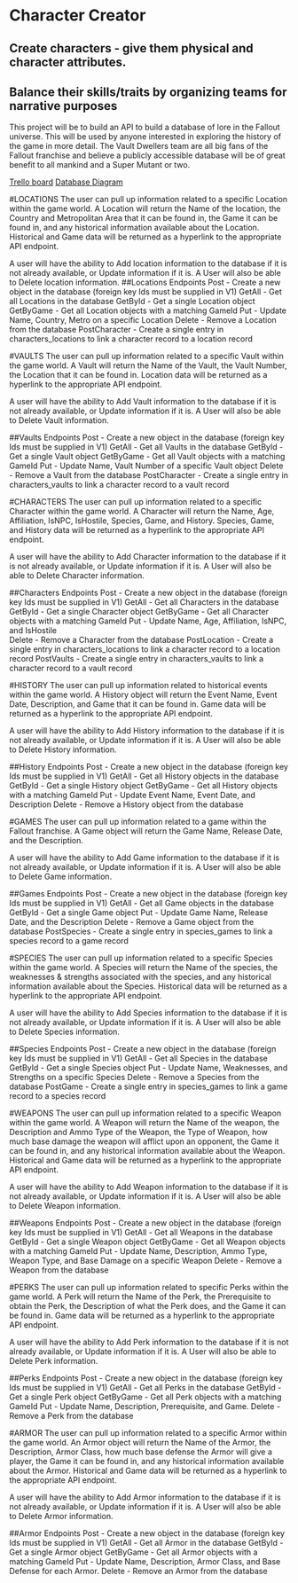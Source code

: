 # Character Creator
## Create characters - give them physical and character attributes. 
## Balance their skills/traits by organizing teams for narrative purposes

This project will be to build an API to build a database of lore in the Fallout universe. This 
will be used by anyone interested in exploring the history of the game in more detail. The Vault 
Dwellers team are all big fans of the Fallout franchise and believe a publicly accessible database 
will be of great benefit to all mankind and a Super Mutant or two.

[Trello board](https://trello.com/b/p4m8AqLS/vault-dwellers-flapi-api-assignment)
[Database Diagram]( https://dbdiagram.io/d/609b274eb29a09603d14766f )

#LOCATIONS
The user can pull up information related to a specific Location within the game world. A Location will return the Name of the location, the Country and Metropolitan Area that it can be found in, the Game it can be found in, and any historical information available about the Location. Historical and Game data will be returned as a hyperlink to the appropriate API endpoint.

A user will have the ability to Add location information to the database if it is not already available, or Update information if it is. A User will also be able to Delete location information.
##Locations Endpoints
Post - Create a new object in the database (foreign key Ids must be supplied in V1)
GetAll - Get all Locations in the database
GetById - Get a single Location object 
GetByGame - Get all Location objects with a matching GameId
Put - Update Name, Country, Metro on a specific Location
Delete - Remove a Location from the database
PostCharacter - Create a single entry in characters_locations to link a character record to a location record

#VAULTS
The user can pull up information related to a specific Vault within the game world. A Vault will return the Name of the Vault, the Vault Number, the Location that it can be found in. Location data will be returned as a hyperlink to the appropriate API endpoint.

A user will have the ability to Add Vault information to the database if it is not already available, or Update information if it is. A User will also be able to Delete Vault information.

##Vaults Endpoints
Post - Create a new object in the database (foreign key Ids must be supplied in V1)
GetAll - Get all Vaults in the database
GetById - Get a single Vault object 
GetByGame - Get all Vault objects with a matching GameId
Put - Update Name, Vault Number of a specific Vault object 
Delete - Remove a Vault from the database
PostCharacter - Create a single entry in characters_vaults to link a character record to a vault record

#CHARACTERS
The user can pull up information related to a specific Character within the game world. A Character will return the Name, Age, Affiliation, IsNPC, IsHostile, Species, Game, and History. Species, Game, and History data will be returned as a hyperlink to the appropriate API endpoint.

A user will have the ability to Add Character information to the database if it is not already available, or Update information if it is. A User will also be able to Delete Character information.

##Characters Endpoints
Post - Create a new object in the database (foreign key Ids must be supplied in V1)
GetAll - Get all Characters in the database
GetById - Get a single Character object 
GetByGame - Get all Character objects with a matching GameId
Put - Update Name, Age, Affiliation, IsNPC, and IsHostile  
Delete - Remove a Character from the database
PostLocation - Create a single entry in characters_locations to link a character record to a location record
PostVaults - Create a single entry in characters_vaults to link a character record to a vault record

#HISTORY
The user can pull up information related to historical events within the game world. A History object will return the Event Name, Event Date, Description, and Game that it can be found in. Game data will be returned as a hyperlink to the appropriate API endpoint.

A user will have the ability to Add History information to the database if it is not already available, or Update information if it is. A User will also be able to Delete History information.

##History Endpoints
Post - Create a new object in the database (foreign key Ids must be supplied in V1)
GetAll - Get all History objects in the database
GetById - Get a single History object 
GetByGame - Get all History objects with a matching GameId
Put - Update Event Name, Event Date,  and Description
Delete - Remove a History object from the database

#GAMES
The user can pull up information related to a game within the Fallout franchise. A Game object will return the Game Name, Release Date, and the Description.

A user will have the ability to Add Game information to the database if it is not already available, or Update information if it is. A User will also be able to Delete Game information.

##Games Endpoints
Post - Create a new object in the database (foreign key Ids must be supplied in V1)
GetAll - Get all Game objects in the database
GetById - Get a single Game object
Put - Update Game Name, Release Date, and the Description
Delete - Remove a Game object from the database
PostSpecies - Create a single entry in species_games to link a species record to a game record

#SPECIES
The user can pull up information related to a specific Species within the game world. A Species will return the Name of the species, the weaknesses & strengths associated with the species, and any historical information available about the Species. Historical data will be returned as a hyperlink to the appropriate API endpoint.

A user will have the ability to Add Species information to the database if it is not already available, or Update information if it is. A User will also be able to Delete Species information.

##Species Endpoints
Post - Create a new object in the database (foreign key Ids must be supplied in V1)
GetAll - Get all Species in the database
GetById - Get a single Species object 
Put - Update Name, Weaknesses, and Strengths on a specific Species
Delete - Remove a Species from the database
PostGame - Create a single entry in species_games to link a game record to a species record

#WEAPONS
The user can pull up information related to a specific Weapon within the game world. A Weapon will return the Name of the weapon, the Description and Ammo Type of the Weapon, the Type of Weapon, how much base damage the weapon will afflict upon an opponent, the Game it can be found in, and any historical information available about the Weapon. Historical and Game data will be returned as a hyperlink to the appropriate API endpoint. 

A user will have the ability to Add Weapon information to the database if it is not already available, or Update information if it is. A User will also be able to Delete Weapon information.

##Weapons Endpoints
Post - Create a new object in the database (foreign key Ids must be supplied in V1)
GetAll - Get all Weapons in the database
GetById - Get a single Weapon object 
GetByGame - Get all Weapon objects with a matching GameId
Put - Update Name, Description, Ammo Type, Weapon Type, and Base Damage on a specific Weapon
Delete - Remove a Weapon from the database

#PERKS
The user can pull up information related to specific Perks within the game world. A Perk will return the Name of the Perk, the Prerequisite to obtain the Perk, the Description of what the Perk does, and the Game it can be found in. Game data will be returned as a hyperlink to the appropriate API endpoint. 

A user will have the ability to Add Perk information to the database if it is not already available, or Update information if it is. A User will also be able to Delete Perk information.

##Perks Endpoints
Post - Create a new object in the database (foreign key Ids must be supplied in V1)
GetAll - Get all Perks in the database
GetById - Get a single Perk object 
GetByGame - Get all Perk objects with a matching GameId
Put - Update Name, Description, Prerequisite, and Game.
Delete - Remove a Perk from the database

#ARMOR
The user can pull up information related to a specific Armor within the game world. An Armor object will return the Name of the Armor, the Description, Armor Class, how much base defense the Armor will give a player, the Game it can be found in, and any historical information available about the Armor. Historical and Game data will be returned as a hyperlink to the appropriate API endpoint. 

A user will have the ability to Add Armor information to the database if it is not already available, or Update information if it is. A User will also be able to Delete Armor information.

##Armor Endpoints
Post - Create a new object in the database (foreign key Ids must be supplied in V1)
GetAll - Get all Armor in the database
GetById - Get a single Armor object 
GetByGame - Get all Armor objects with a matching GameId
Put - Update Name, Description, Armor Class, and Base Defense for each Armor.
Delete - Remove an Armor from the database

